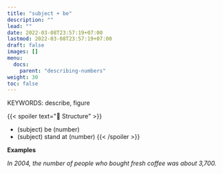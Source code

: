 ```yaml
---
title: "subject + be"
description: ""
lead: ""
date: 2022-03-08T23:57:19+07:00
lastmod: 2022-03-08T23:57:19+07:00
draft: false
images: []
menu:
  docs:
    parent: "describing-numbers"
weight: 30
toc: false
---
```


KEYWORDS: describe, figure

{{< spoiler text="🌱 Structure" >}}

- (subject) be (number)
- (subject) stand at (number)
  {{< /spoiler >}}

**Examples**

_In 2004, the number of people who bought fresh coffee was about 3,700._
